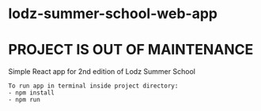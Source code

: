 # lodz-summer-school-web-app
# PROJECT IS OUT OF MAINTENANCE

Simple React app for 2nd edition of Lodz Summer School

```
To run app in terminal inside project directory:
- npm install
- npm run
```

